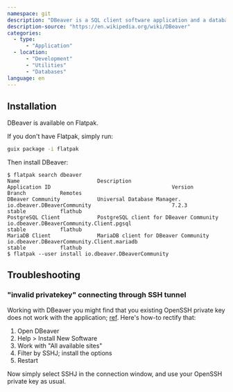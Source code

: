 ```yaml
---
namespace: git
description: "DBeaver is a SQL client software application and a database administration tool. For relational databases it uses the JDBC application programming interface (API) to interact with databases via a JDBC driver."
description-source: "https://en.wikipedia.org/wiki/DBeaver"
categories:
  - type:
      - "Application"
  - location:
      - "Development"
      - "Utilities"
      - "Databases"
language: en
---
```


## Installation

DBeaver is available on Flatpak.

If you don't have Flatpak, simply run:

```bash
guix package -i flatpak
```

Then install DBeaver:

```
$ flatpak search dbeaver
Name                         Description                                       Application ID                                       Version           Branch           Remotes
DBeaver Community            Universal Database Manager.                       io.dbeaver.DBeaverCommunity                          7.2.3             stable           flathub
PostgreSQL Client            PostgreSQL client for DBeaver Community           io.dbeaver.DBeaverCommunity.Client.pgsql                               stable           flathub
MariaDB Client               MariaDB client for DBeaver Community              io.dbeaver.DBeaverCommunity.Client.mariadb                             stable           flathub
$ flatpak --user install io.dbeaver.DBeaverCommunity
```

## Troubleshooting

### "invalid privatekey" connecting through SSH tunnel

Working with DBeaver you might find that you existing OpenSSH private key does not work with the application; [ref](https://github.com/dbeaver/dbeaver/issues/5845). Here's how-to rectify that:

1. Open DBeaver
2. Help > Install New Software
3. Work with "All available sites"
4. Filter by SSHJ; install the options
5. Restart

Now simply select SSHJ in the connection window, and use your OpenSSH private key as usual.
